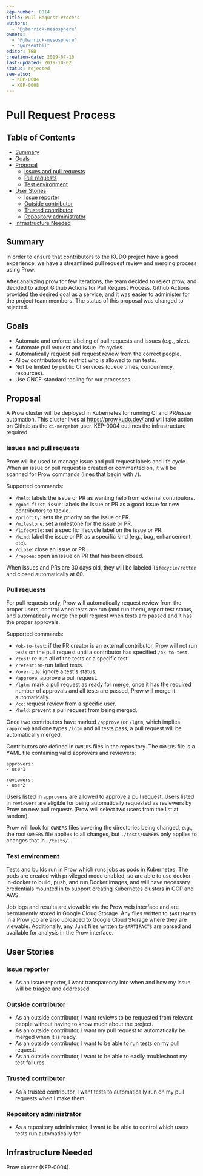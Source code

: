```yaml
---
kep-number: 0014
title: Pull Request Process
authors:
  - "@jbarrick-mesosphere"
owners:
  - "@jbarrick-mesosphere"
  - "@orsenthil"
editor: TBD
creation-date: 2019-07-16
last-updated: 2019-10-02
status: rejected
see-also:
  - KEP-0004
  - KEP-0008
---
```


# Pull Request Process

## Table of Contents

* [Summary](#summary)
* [Goals](#goals)
* [Proposal](#proposal)
   * [Issues and pull requests](#issues-and-pull-requests)
   * [Pull requests](#pull-requests)
   * [Test environment](#test-environment)
* [User Stories](#user-stories)
   * [Issue reporter](#issue-reporter)
   * [Outside contributor](#outside-contributor)
   * [Trusted contributor](#trusted-contributor)
   * [Repository administrator](#repository-administrator)
* [Infrastructure Needed](#infrastructure-needed)

## Summary

In order to ensure that contributors to the KUDO project have a good experience, we have a streamlined pull request review and merging process using Prow.

After analyzing prow for few iterations, the team decided to reject prow, and decided to adopt Github Actions for Pull Request Process.
Github Actions provided the desired goal as a service, and it was easier to administer for the project team members. The status of this proposal was changed to rejected.

## Goals

* Automate and enforce labeling of pull requests and issues (e.g., size).
* Automate pull request and issue life cycles.
* Automatically request pull request review from the correct people.
* Allow contributors to restrict who is allowed to run tests.
* Not be limited by public CI services (queue times, concurrency, resources).
* Use CNCF-standard tooling for our processes.

## Proposal

A Prow cluster will be deployed in Kubernetes for running CI and PR/issue automation. This cluster lives at https://prow.kudo.dev/ and will take action on Github as the `ci-mergebot` user. KEP-0004 outlines the infrastructure required.

### Issues and pull requests

Prow will be used to manage issue and pull request labels and life cycle. When an issue or pull request is created or commented on, it will be scanned for Prow commands (lines that begin with `/`).

Supported commands:

* `/help`: labels the issue or PR as wanting help from external contributors.
* `/good-first-issue`: labels the issue or PR as a good issue for new contributors to tackle.
* `/priority`: sets the priority on the issue or PR.
* `/milestone`: set a milestone for the issue or PR.
* `/lifecycle`: set a specific lifecycle label on the issue or PR.
* `/kind`: label the issue or PR as a specific kind (e.g., bug, enhancement, etc).
* `/close`: close an issue or PR .
* `/repoen`: open an issue on PR that has been closed.

When issues and PRs are 30 days old, they will be labeled `lifecycle/rotten` and closed automatically at 60.

### Pull requests

For pull requests only, Prow will automatically request review from the proper users, control when tests are run (and run them), report test status, and automatically merge the pull request when tests are passed and it has the proper approvals.

Supported commands:

* `/ok-to-test`: if the PR creator is an external contributor, Prow will not run tests on the pull request until a contributor has specified `/ok-to-test`.
* `/test`: re-run all of the tests or a specific test.
* `/retest`: re-run failed tests.
* `/override`: ignore a test's status.
* `/approve`: approve a pull request.
* `/lgtm`: mark a pull request as ready for merge, once it has the required number of approvals and all tests are passed, Prow will merge it automatically.
* `/cc`: request review from a specific user.
* `/hold`: prevent a pull request from being merged.

Once two contributors have marked `/approve` (or `/lgtm`, which implies `/approve`) and one types `/lgtm` and all tests pass, a pull request will be automatically merged.

Contributors are defined in `OWNERS` files in the repository. The `OWNERS` file is a YAML file containing valid approvers and reviewers:

```
approvers:
- user1

reviewers:
- user2
```

Users listed in `approvers` are allowed to approve a pull request. Users listed in `reviewers` are eligible for being automatically requested as reviewers by Prow on new pull requests (Prow will select two users from the list at random).

Prow will look for `OWNERS` files covering the directories being changed, e.g., the root `OWNERS` file applies to all changes, but `./tests/OWNERS` only applies to changes that in `./tests/`.

### Test environment

Tests and builds run in Prow which runs jobs as pods in Kubernetes. The pods are created with privileged mode enabled, so are able to use docker-in-docker to build, push, and run Docker images, and will have necessary credentials mounted in to support creating Kubernetes clusters in GCP and AWS.

Job logs and results are viewable via the Prow web interface and are permanently stored in Google Cloud Storage. Any files written to `$ARTIFACTS` in a Prow job are also uploaded to Google Cloud Storage where they are viewable. Additionally, any Junit files written to `$ARTIFACTS` are parsed and available for analysis in the Prow interface.

## User Stories

### Issue reporter

* As an issue reporter, I want transparency into when and how my issue will be triaged and addressed.

### Outside contributor

* As an outside contributor, I want reviews to be requested from relevant people without having to know much about the project.
* As an outside contributor, I want my pull request to automatically be merged when it is ready.
* As an outside contributor, I want to be able to run tests on my pull request.
* As an outside contributor, I want to be able to easily troubleshoot my test failures.

### Trusted contributor

* As a trusted contributor, I want tests to automatically run on my pull requests when I make them.

### Repository administrator

* As a repository administrator, I want to be able to control which users tests run automatically for.

## Infrastructure Needed

Prow cluster (KEP-0004).
